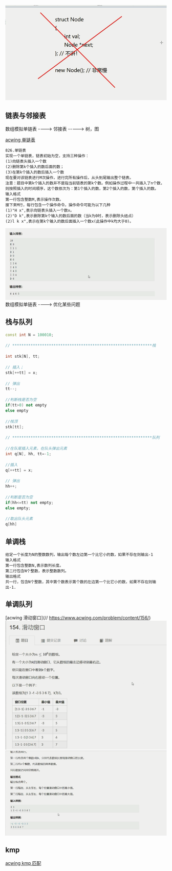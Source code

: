 ![](image/2020-09-23-17-44-19.png)

## 链表与邻接表

数组模拟单链表 ----> 邻接表 -----> 树，图

[acwing 单链表](./单链表.cpp)

```
826.单链表
实现一个单链表，链表初始为空，支持三种操作：
(1)向链表头插入一个数
(2)删除第k个插入的数后面的数；
(3)在第k个插入的数后插入一个数
现在要对该链表进行M次操作，进行完所有操作后，从头到尾输出整个链表。
注意：题目中第k个插入的数并不是指当前链表的第k个数。例如操作过程中一共插入了n个数，则按照插入的时间顺序，这个数依次为：第1个插入的数，第2个插入的数，第个插入的数。
输入格式
第一行包含整数M,表示操作次数。
接下来M行，每行包含一个操作命令，操作命令可能为以下几种
(1)"H x",表示向链表头插入一个数x。
(2)"D k",表示删除第k个输入的数后面的数（当k为0时，表示删除头结点）
(2)l k x",表示在第k个输入的数后面插入一个数x(此操作中k均大于0)。
```

![](image/2020-09-23-19-12-33.png)
数组模拟单链表 ----> 优化某些问题

## 栈与队列

```cpp
const int N = 100010;

// *************************************************************栈

int stk[N], tt;

// 插入；
stk[++tt] = x;

// 弹出
tt--;

//判断栈是否为空
if(tt>0) not empty
else empty

//栈顶
stk[tt];

// *************************************************************队列

//在队尾插入元素，在队头弹出元素
int q[N], hh, tt=-1;

//插入
q[++tt] = x;

// 弹出
hh++;

//判断是否为空
if(hh<=tt) not empty;
else empty;

//取出队头元素
q[hh]
```

## 单调栈

```
给定一个长度为N的整数数列，输出每个数左边第一个比它小的数，如果不存在则输出-1
输入格式
第一行包含整数N,表示数列长度。
第二行包含N个整数，表示整数数列。
输出格式
共一行，包含N个整数，其中第个数表示第个数的左边第一个比它小的数，如果不存在则输出-1.
```

## 单调队列

[acwing 滑动窗口](// https://www.acwing.com/problem/content/156/)
![](image/2020-09-23-21-15-17.png)
![](image/2020-09-23-21-15-44.png)

## kmp

[acwing kmp 匹配](https://www.acwing.com/solution/content/7977/)
